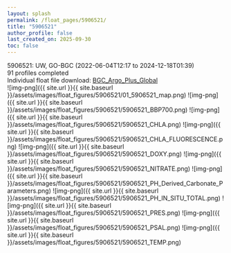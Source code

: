 ```yaml
---
layout: splash
permalink: /float_pages/5906521/
title: "5906521"
author_profile: false
last_created_on: 2025-09-30
toc: false
---
```

 
5906521: UW, GO-BGC (2022-06-04T12:17 to 2024-12-18T01:39)\
91 profiles completed\
Individual float file download: [BGC_Argo_Plus_Global](https://ftp.soest.hawaii.edu/bgc_argo_plus/Individual_Floats/outliers_removed/5906521_Sprof_processed.nc)\
![img-png]({{ site.url }}{{ site.baseurl }}/assets/images/float_figures/5906521/01_5906521_map.png)
![img-png]({{ site.url }}{{ site.baseurl }}/assets/images/float_figures/5906521/5906521_BBP700.png)
![img-png]({{ site.url }}{{ site.baseurl }}/assets/images/float_figures/5906521/5906521_CHLA.png)
![img-png]({{ site.url }}{{ site.baseurl }}/assets/images/float_figures/5906521/5906521_CHLA_FLUORESCENCE.png)
![img-png]({{ site.url }}{{ site.baseurl }}/assets/images/float_figures/5906521/5906521_DOXY.png)
![img-png]({{ site.url }}{{ site.baseurl }}/assets/images/float_figures/5906521/5906521_NITRATE.png)
![img-png]({{ site.url }}{{ site.baseurl }}/assets/images/float_figures/5906521/5906521_PH_Derived_Carbonate_Parameters.png)
![img-png]({{ site.url }}{{ site.baseurl }}/assets/images/float_figures/5906521/5906521_PH_IN_SITU_TOTAL.png)
![img-png]({{ site.url }}{{ site.baseurl }}/assets/images/float_figures/5906521/5906521_PRES.png)
![img-png]({{ site.url }}{{ site.baseurl }}/assets/images/float_figures/5906521/5906521_PSAL.png)
![img-png]({{ site.url }}{{ site.baseurl }}/assets/images/float_figures/5906521/5906521_TEMP.png)
